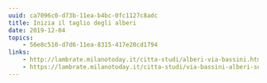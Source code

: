 ```yaml
---
uuid: ca7096c0-d73b-11ea-b4bc-0fc1127c8adc
title: Inizia il taglio degli alberi
date: 2019-12-04
topics:
    - 56e8c510-d7d6-11ea-8315-417e20cd1794
links:
    - http://lambrate.milanotoday.it/citta-studi/alberi-via-bassini.html
    - https://lambrate.milanotoday.it/citta-studi/via-bassini-alberi-sospeso.html
---
```


